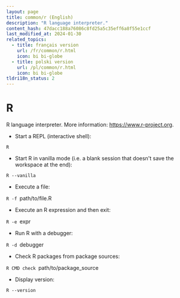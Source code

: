 ```yaml
---
layout: page
title: common/r (English)
description: "R language interpreter."
content_hash: 47dacc188a76086c8fd25a5c35eff6a8f55e1ccf
last_modified_at: 2024-01-30
related_topics:
  - title: français version
    url: /fr/common/r.html
    icon: bi bi-globe
  - title: polski version
    url: /pl/common/r.html
    icon: bi bi-globe
tldri18n_status: 2
---
```

# R

R language interpreter.
More information: <https://www.r-project.org>.

- Start a REPL (interactive shell):

`R`

- Start R in vanilla mode (i.e. a blank session that doesn't save the workspace at the end):

`R --vanilla`

- Execute a file:

`R -f `<span class="tldr-var badge badge-pill bg-dark-lm bg-white-dm text-white-lm text-dark-dm font-weight-bold">path/to/file.R</span>

- Execute an R expression and then exit:

`R -e `<span class="tldr-var badge badge-pill bg-dark-lm bg-white-dm text-white-lm text-dark-dm font-weight-bold">expr</span>

- Run R with a debugger:

`R -d `<span class="tldr-var badge badge-pill bg-dark-lm bg-white-dm text-white-lm text-dark-dm font-weight-bold">debugger</span>

- Check R packages from package sources:

`R CMD check `<span class="tldr-var badge badge-pill bg-dark-lm bg-white-dm text-white-lm text-dark-dm font-weight-bold">path/to/package_source</span>

- Display version:

`R --version`
